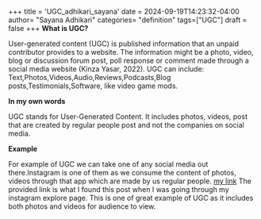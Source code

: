 +++
title = 'UGC_adhikari_sayana'
date = 2024-09-19T14:23:32-04:00
author= "Sayana Adhikari"
categories= "definition"
tags=["UGC"] 
draft = false
+++
**What is UGC?**

User-generated content (UGC) is published information that an unpaid contributor provides to a website. The information might be a photo, video, blog or discussion forum post, poll response or comment made through a social media website (Kinza Yasar, 2022). UGC can include:
Text,Photos,Videos,Audio,Reviews,Podcasts,Blog posts,Testimonials,Software, like video game mods.

**In my own words**

UGC stands for User-Generated Content. It includes photos, videos, post that are created by regular people post and not the companies on social media.

**Example**

For example of UGC we can take one of any social media out there.Instagram is one of them as we consume the content of photos, videos through that app which are made by us regular people.
[my link](https://www.instagram.com/p/DAEAoZkg6BF/?utm_source=ig_web_copy_link&igsh=MzRlODBiNWFlZA==) The provided link is what I found this post when I was going through my instagram explore page. This is one of great example of UGC as it includes both photos and videos for audience to view. 


